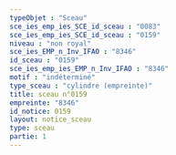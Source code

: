 ```yaml
---
typeObjet : "Sceau"
sce_ies_emp_ies_SCE_id_sceau : "0083"
sce_ies_emp_ies_SCE_id_sceau : "0159"
niveau : "non royal"
sce_ies_EMP_n_Inv_IFAO : "8346"
id_sceau : "0159"
sce_ies_emp_ies_EMP_n_Inv_IFAO : "8346"
motif : "indéterminé"
type_sceau : "cylindre (empreinte)"
title: sceau n°0159
empreinte: "8346"
id_notice: 0159
layout: notice_sceau
type: sceau
partie: 1
---
```

